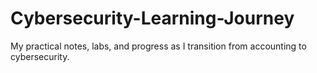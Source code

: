 # Cybersecurity-Learning-Journey
My practical notes, labs, and progress as I transition from accounting to cybersecurity.
